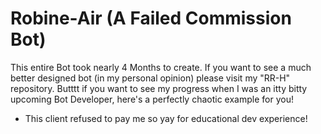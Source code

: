# Robine-Air (A Failed Commission Bot)
This entire Bot took nearly 4 Months to create.
If you want to see a much better designed bot (in my personal opinion) please visit my "RR-H" repository.
Butttt if you want to see my progress when I was an itty bitty upcoming Bot Developer, here's a perfectly chaotic example for you!

- This client refused to pay me so yay for educational dev experience!

